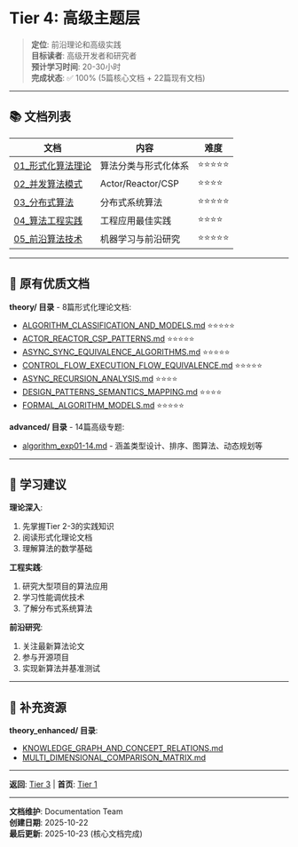 # Tier 4: 高级主题层

> **定位**: 前沿理论和高级实践  
> **目标读者**: 高级开发者和研究者  
> **预计学习时间**: 20-30小时  
> **完成状态**: ✅ 100% (5篇核心文档 + 22篇现有文档)

---

## 📚 文档列表

| 文档 | 内容 | 难度 |
|------|------|------|
| [01_形式化算法理论](./01_形式化算法理论.md) | 算法分类与形式化体系 | ⭐⭐⭐⭐⭐ |
| [02_并发算法模式](./02_并发算法模式.md) | Actor/Reactor/CSP | ⭐⭐⭐⭐ |
| [03_分布式算法](./03_分布式算法.md) | 分布式系统算法 | ⭐⭐⭐⭐⭐ |
| [04_算法工程实践](./04_算法工程实践.md) | 工程应用最佳实践 | ⭐⭐⭐⭐ |
| [05_前沿算法技术](./05_前沿算法技术.md) | 机器学习与前沿研究 | ⭐⭐⭐⭐⭐ |

---

## 🔗 原有优质文档

**theory/ 目录** - 8篇形式化理论文档:

- [ALGORITHM_CLASSIFICATION_AND_MODELS.md](../theory/ALGORITHM_CLASSIFICATION_AND_MODELS.md) ⭐⭐⭐⭐⭐
- [ACTOR_REACTOR_CSP_PATTERNS.md](../theory/ACTOR_REACTOR_CSP_PATTERNS.md) ⭐⭐⭐⭐⭐
- [ASYNC_SYNC_EQUIVALENCE_ALGORITHMS.md](../theory/ASYNC_SYNC_EQUIVALENCE_ALGORITHMS.md) ⭐⭐⭐⭐⭐
- [CONTROL_FLOW_EXECUTION_FLOW_EQUIVALENCE.md](../theory/CONTROL_FLOW_EXECUTION_FLOW_EQUIVALENCE.md) ⭐⭐⭐⭐⭐
- [ASYNC_RECURSION_ANALYSIS.md](../theory/ASYNC_RECURSION_ANALYSIS.md) ⭐⭐⭐⭐
- [DESIGN_PATTERNS_SEMANTICS_MAPPING.md](../theory/DESIGN_PATTERNS_SEMANTICS_MAPPING.md) ⭐⭐⭐⭐
- [FORMAL_ALGORITHM_MODELS.md](../theory/FORMAL_ALGORITHM_MODELS.md) ⭐⭐⭐⭐⭐

**advanced/ 目录** - 14篇高级专题:

- [algorithm_exp01-14.md](../advanced/) - 涵盖类型设计、排序、图算法、动态规划等

---

## 🎯 学习建议

**理论深入**:

1. 先掌握Tier 2-3的实践知识
2. 阅读形式化理论文档
3. 理解算法的数学基础

**工程实践**:

1. 研究大型项目的算法应用
2. 学习性能调优技术
3. 了解分布式系统算法

**前沿研究**:

1. 关注最新算法论文
2. 参与开源项目
3. 实现新算法并基准测试

---

## 📖 补充资源

**theory_enhanced/ 目录**:

- [KNOWLEDGE_GRAPH_AND_CONCEPT_RELATIONS.md](../theory_enhanced/KNOWLEDGE_GRAPH_AND_CONCEPT_RELATIONS.md)
- [MULTI_DIMENSIONAL_COMPARISON_MATRIX.md](../theory_enhanced/MULTI_DIMENSIONAL_COMPARISON_MATRIX.md)

---

**返回**: [Tier 3](../tier_03_references/) | **首页**: [Tier 1](../tier_01_foundations/)

---

**文档维护**: Documentation Team  
**创建日期**: 2025-10-22  
**最后更新**: 2025-10-23 (核心文档完成)
